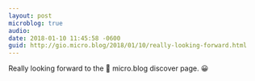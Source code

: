 ```yaml
---
layout: post
microblog: true
audio: 
date: 2018-01-10 11:45:58 -0600
guid: http://gio.micro.blog/2018/01/10/really-looking-forward.html
---
```

Really looking forward to the 🎼 micro.blog discover page. 😀
